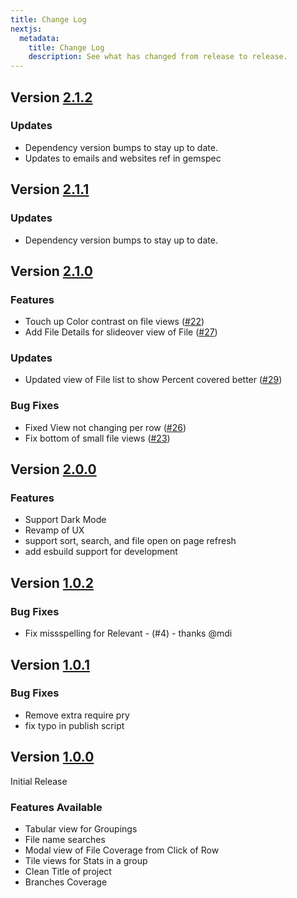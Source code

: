 ```yaml
---
title: Change Log
nextjs:
  metadata:
    title: Change Log
    description: See what has changed from release to release.
---
```


## Version [2.1.2](https://github.com/chiefpansancolt/simplecov-tailwindcss/releases/tag/2.1.2)

### Updates

- Dependency version bumps to stay up to date.
- Updates to emails and websites ref in gemspec

## Version [2.1.1](https://github.com/chiefpansancolt/simplecov-tailwindcss/releases/tag/2.1.1)

### Updates

- Dependency version bumps to stay up to date.

## Version [2.1.0](https://github.com/chiefpansancolt/simplecov-tailwindcss/releases/tag/2.1.0)

### Features

- Touch up Color contrast on file views ([#22](https://github.com/chiefpansancolt/simplecov-tailwindcss/issues/22))
- Add File Details for slideover view of File ([#27](https://github.com/chiefpansancolt/simplecov-tailwindcss/issues/27))

### Updates

- Updated view of File list to show Percent covered better ([#29](https://github.com/chiefpansancolt/simplecov-tailwindcss/issues/29))

### Bug Fixes

- Fixed View not changing per row ([#26](https://github.com/chiefpansancolt/simplecov-tailwindcss/issues/26))
- Fix bottom of small file views ([#23](https://github.com/chiefpansancolt/simplecov-tailwindcss/issues/23))

## Version [2.0.0](https://github.com/chiefpansancolt/simplecov-tailwindcss/releases/tag/2.0.0)

### Features

- Support Dark Mode
- Revamp of UX
- support sort, search, and file open on page refresh
- add esbuild support for development

## Version [1.0.2](https://github.com/chiefpansancolt/simplecov-tailwindcss/releases/tag/1.0.2)

### Bug Fixes

- Fix missspelling for Relevant - (#4) - thanks @mdi

## Version [1.0.1](https://github.com/chiefpansancolt/simplecov-tailwindcss/releases/tag/1.0.1)

### Bug Fixes

- Remove extra require pry
- fix typo in publish script

## Version [1.0.0](https://github.com/chiefpansancolt/simplecov-tailwindcss/releases/tag/1.0.0)

Initial Release

### Features Available

- Tabular view for Groupings
- File name searches
- Modal view of File Coverage from Click of Row
- Tile views for Stats in a group
- Clean Title of project
- Branches Coverage
